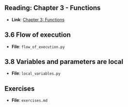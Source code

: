 
## Reading: Chapter 3 - Functions
- **Link**: [Chapter 3: Functions](https://greenteapress.com/thinkpython2/html/thinkpython2004.html)

## 3.6  Flow of execution
  - **File**: `flow_of_execution.py`

## 3.8  Variables and parameters are local
  - **File**: `local_variables.py`

## Exercises
  - **File**: `exercises.md`
